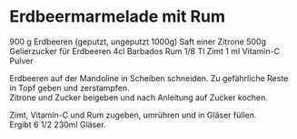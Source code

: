 Erdbeermarmelade mit Rum
========================
900 g Erdbeeren (geputzt, ungeputzt 1000g)
Saft einer Zitrone
500g Gelierzucker für Erdbeeren
4cl Barbados Rum
1/8 Tl Zimt
1 ml Vitamin-C Pulver

Erdbeeren auf der Mandoline in Scheiben schneiden. Zu gefährliche Reste in Topf geben und zerstampfen.  
Zitrone und Zucker beigeben und nach Anleitung auf Zucker kochen.

Zimt, Vitamin-C und Rum zugeben, umrühren und in Gläser füllen.  
Ergibt 6 1/2 230ml Gläser.



